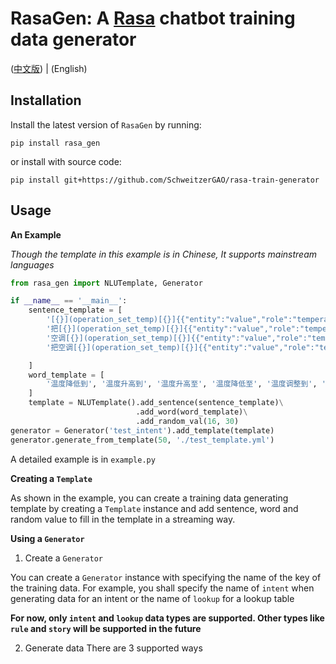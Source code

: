 # RasaGen: A [Rasa](https://github.com/RasaHQ/rasa) chatbot training data generator
([中文版](README_CN.md)) | (English)
## Installation

Install the latest version of `RasaGen` by running:
```
pip install rasa_gen
```
or install with source code:
```
pip install git+https://github.com/SchweitzerGAO/rasa-train-generator
```
## Usage
**An Example**

_Though the template in this example is in Chinese, It supports mainstream languages_

```python
from rasa_gen import NLUTemplate, Generator

if __name__ == '__main__':
    sentence_template = [
        '[{}](operation_set_temp)[{}]{{"entity":"value","role":"temperature"}}度',
        '把[{}](operation_set_temp)[{}]{{"entity":"value","role":"temperature"}}度',
        '空调[{}](operation_set_temp)[{}]{{"entity":"value","role":"temperature"}}度',
        '把空调[{}](operation_set_temp)[{}]{{"entity":"value","role":"temperature"}}度',

    ]
    word_template = [
        '温度降低到', '温度升高到', '温度升高至', '温度降低至', '温度调整到', '温度调整至', '温度调到', '温度调至',
    ]
    template = NLUTemplate().add_sentence(sentence_template)\
                            .add_word(word_template)\
                            .add_random_val(16, 30)
generator = Generator('test_intent').add_template(template)
generator.generate_from_template(50, './test_template.yml')
```
A detailed example is in `example.py`


**Creating a `Template`**

As shown in the example, 
you can create a training data generating template by creating a `Template` instance and add sentence, 
word and random value to fill in the template in a streaming way.

**Using a `Generator`**

1. Create a `Generator`

You can create a `Generator` instance 
with specifying the name of the key of the training data. 
For example, 
you shall specify the name of `intent` 
when generating data for an intent
or the name of `lookup` for a lookup table 

**For now, only `intent` and `lookup` data types are supported.
Other types like `rule` and `story` 
will be supported in the future**

2. Generate data
There are 3 supported ways 

